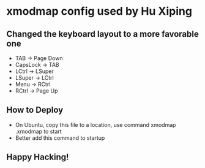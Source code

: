 # xmodmap config used by Hu Xiping

## Changed the keyboard layout to a more favorable one
* TAB -> Page Down
* CapsLock -> TAB
* LCtrl -> LSuper
* LSuper -> LCtrl
* Menu -> RCtrl
* RCtrl -> Page Up

## How to Deploy
* On Ubuntu, copy this file to a location, use command xmodmap .xmodmap to start
* Better add this command to startup

## Happy Hacking!

